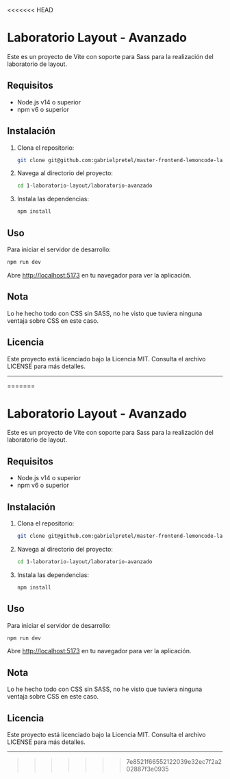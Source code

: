 <<<<<<< HEAD
# Laboratorio Layout - Avanzado

Este es un proyecto de Vite con soporte para Sass para la realización del laboratorio de layout.

## Requisitos

- Node.js v14 o superior
- npm v6 o superior

## Instalación

1. Clona el repositorio:

   ```sh
   git clone git@github.com:gabrielpretel/master-frontend-lemoncode-laboratorios.git
   ```

2. Navega al directorio del proyecto:

   ```sh
   cd 1-laboratorio-layout/laboratorio-avanzado
   ```

3. Instala las dependencias:

   ```sh
   npm install
   ```

## Uso

Para iniciar el servidor de desarrollo:

```sh
npm run dev
```

Abre [http://localhost:5173](http://localhost:5173) en tu navegador para ver la aplicación.

## Nota

Lo he hecho todo con CSS sin SASS, no he visto que tuviera ninguna ventaja sobre CSS en este caso.

## Licencia

Este proyecto está licenciado bajo la Licencia MIT. Consulta el archivo LICENSE para más detalles.

---
=======
# Laboratorio Layout - Avanzado

Este es un proyecto de Vite con soporte para Sass para la realización del laboratorio de layout.

## Requisitos

- Node.js v14 o superior
- npm v6 o superior

## Instalación

1. Clona el repositorio:

   ```sh
   git clone git@github.com:gabrielpretel/master-frontend-lemoncode-laboratorios.git
   ```

2. Navega al directorio del proyecto:

   ```sh
   cd 1-laboratorio-layout/laboratorio-avanzado
   ```

3. Instala las dependencias:

   ```sh
   npm install
   ```

## Uso

Para iniciar el servidor de desarrollo:

```sh
npm run dev
```

Abre [http://localhost:5173](http://localhost:5173) en tu navegador para ver la aplicación.

## Nota

Lo he hecho todo con CSS sin SASS, no he visto que tuviera ninguna ventaja sobre CSS en este caso.

## Licencia

Este proyecto está licenciado bajo la Licencia MIT. Consulta el archivo LICENSE para más detalles.

---
>>>>>>> 7e8521f66552122039e32ec7f2a202887f3e0935
